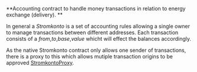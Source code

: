 **Accounting contract to handle money transactions in relation to energy exchange (delivery). **

In general a *Stromkonto* is a set of accounting rules allowing a single owner to manage transactions between different addresses. Each transaction consists of a *from*,*to*,*base*,*value* whicht will effect the balances accordingly.

As the native Stromkonto contract only allows one sender of transactions, there is a proxy to this which allows mutiple transaction origins to be approved [StromkontoProxy](./stromkontoproxy.html). 
